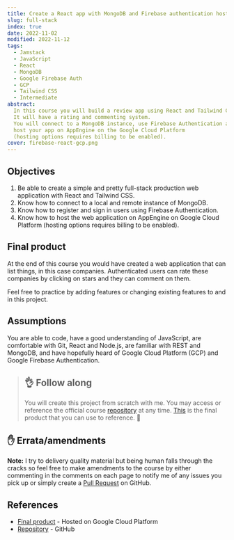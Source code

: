 ```yaml
---
title: Create a React app with MongoDB and Firebase authentication hosted on Google Cloud Platform
slug: full-stack
index: true
date: 2022-11-02
modified: 2022-11-12
tags:
  - Jamstack
  - JavaScript
  - React
  - MongoDB
  - Google Firebase Auth
  - GCP
  - Tailwind CSS
  - Intermediate
abstract:
  In this course you will build a review app using React and Tailwind CSS.
  It will have a rating and commenting system.
  You will connect to a MongoDB instance, use Firebase Authentication and
  host your app on AppEngine on the Google Cloud Platform
  (hosting options requires billing to be enabled).
cover: firebase-react-gcp.png
---
```


## Objectives

1. Be able to create a simple and pretty full-stack production
   web application with React and Tailwind CSS.
1. Know how to connect to a local and remote instance of MongoDB.
1. Know how to register and sign in users using Firebase Authentication.
1. Know how to host the web application on AppEngine on Google Cloud Platform
   (hosting options requires billing to be enabled).

## Final product

At the end of this course you would have created a web application that can list things,
in this case companies. Authenticated users can rate these companies by clicking on stars and
they can comment on them.

Feel free to practice by adding features or changing existing
features to and in this project.

## Assumptions

You are able to code, have a good understanding of JavaScript,
are comfortable with Git, React and Node.js,
are familiar with REST and MongoDB,
and have hopefully heard of Google Cloud Platform (GCP) and Google Firebase Authentication.

> ## :ok_hand: Follow along
>
> You will create this project from scratch with me. You may access or reference the official course [repository][full-stack-repo] at any time.
> [This][final-product] is the final product that you can use to reference. :clap:

## :raised_hand: Errata/amendments

**Note:** I try to delivery quality material but being human falls through the cracks so
feel free to make amendments to the course by either commenting in the comments
on each page to notify me of any issues you pick up
or simply create a [Pull Request][pr] on GitHub.

## References

- [Final product][final-product] - Hosted on Google Cloud Platform
- [Repository][full-stack-repo] - GitHub

[final-product]: https://stargazers-fdc01.nw.r.appspot.com/
[full-stack-repo]: https://github.com/cbillowes/stargazers
[pr]: https://github.com/cbillowes/curious-programmer-copernicium
